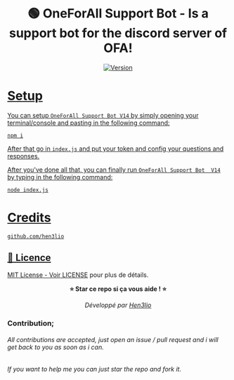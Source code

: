 <h1 align="center">
    🟢 OneForAll Support Bot - Is a support bot for the discord server of OFA!
</h1>

<p align="center">
	<a href="https://deno.land" target="_blank">
    	<img src="https://img.shields.io/badge/Version-1.0.0-7DCDE3?style=for-the-badge" alt="Version">
</p>
	
# Setup
	
You can setup `OneForAll Support Bot V14` by simply opening your terminal/console and pasting in the following command:
```
npm i
```
After that go in `index.js` and put your token and config your questions and responses.

After you've done all that, you can finally run `OneForAll Support Bot  V14` by typing in the following command:
```
node index.js
```

# Credits
```
github.com/hen3lio
```

## 📄 Licence

MIT License - Voir [LICENSE](LICENSE) pour plus de détails.

<div align="center">
  
  **⭐ Star ce repo si ça vous aide ! ⭐**
  
  *Développé par [Hen3lio](https://github.com/Hen3lio)*
  
</div>

### Contribution;
###### All contributions are accepted, just open an issue / pull request and i will get back to you as soon as i can.
###### If you want to help me you can just star the repo and fork it.
 
